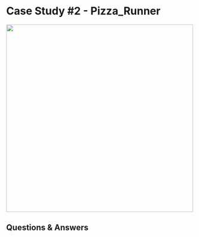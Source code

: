 # Case Study #2 - Pizza_Runner

<img src="https://8weeksqlchallenge.com/images/case-study-designs/2.png" width="500" height="500">

## Questions & Answers


